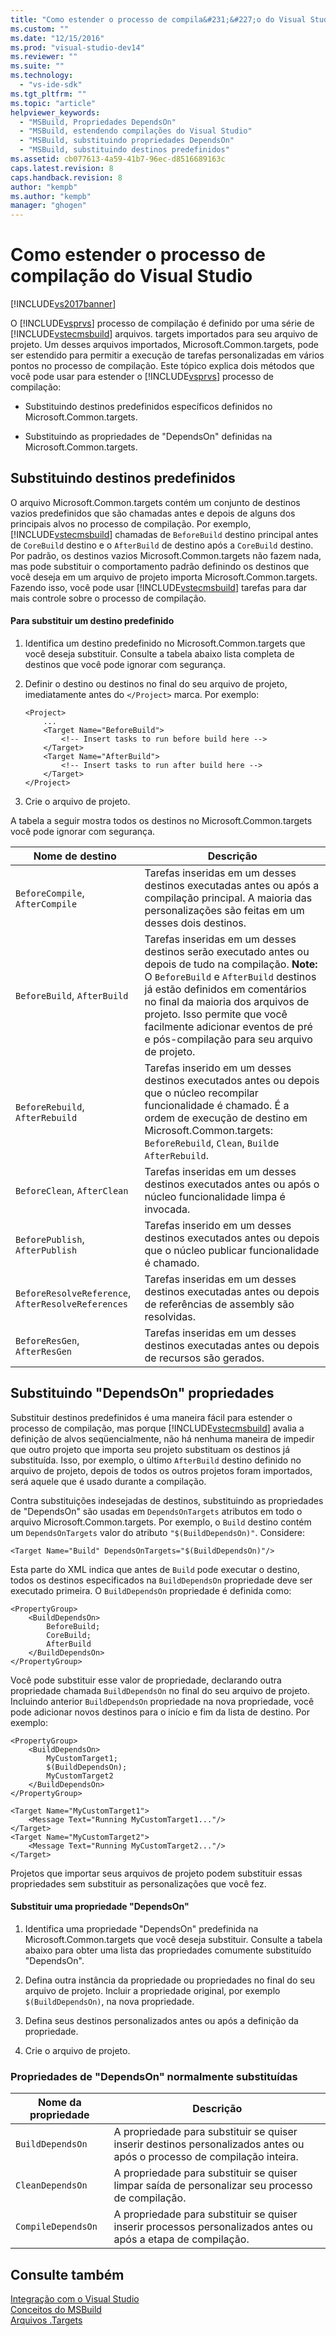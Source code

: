 ```yaml
---
title: "Como estender o processo de compila&#231;&#227;o do Visual Studio | Microsoft Docs"
ms.custom: ""
ms.date: "12/15/2016"
ms.prod: "visual-studio-dev14"
ms.reviewer: ""
ms.suite: ""
ms.technology: 
  - "vs-ide-sdk"
ms.tgt_pltfrm: ""
ms.topic: "article"
helpviewer_keywords: 
  - "MSBuild, Propriedades DependsOn"
  - "MSBuild, estendendo compilações do Visual Studio"
  - "MSBuild, substituindo propriedades DependsOn"
  - "MSBuild, substituindo destinos predefinidos"
ms.assetid: cb077613-4a59-41b7-96ec-d8516689163c
caps.latest.revision: 8
caps.handback.revision: 8
author: "kempb"
ms.author: "kempb"
manager: "ghogen"
---
```

# Como estender o processo de compila&#231;&#227;o do Visual Studio
[!INCLUDE[vs2017banner](../code-quality/includes/vs2017banner.md)]

O [!INCLUDE[vsprvs](../code-quality/includes/vsprvs_md.md)] processo de compilação é definido por uma série de [!INCLUDE[vstecmsbuild](../extensibility/internals/includes/vstecmsbuild_md.md)] arquivos. targets importados para seu arquivo de projeto.  Um desses arquivos importados, Microsoft.Common.targets, pode ser estendido para permitir a execução de tarefas personalizadas em vários pontos no processo de compilação.  Este tópico explica dois métodos que você pode usar para estender o [!INCLUDE[vsprvs](../code-quality/includes/vsprvs_md.md)] processo de compilação:  
  
-   Substituindo destinos predefinidos específicos definidos no Microsoft.Common.targets.  
  
-   Substituindo as propriedades de "DependsOn" definidas na Microsoft.Common.targets.  
  
## Substituindo destinos predefinidos  
 O arquivo Microsoft.Common.targets contém um conjunto de destinos vazios predefinidos que são chamadas antes e depois de alguns dos principais alvos no processo de compilação.  Por exemplo, [!INCLUDE[vstecmsbuild](../extensibility/internals/includes/vstecmsbuild_md.md)] chamadas de `BeforeBuild` destino principal antes de `CoreBuild` destino e o `AfterBuild` de destino após a `CoreBuild` destino.  Por padrão, os destinos vazios Microsoft.Common.targets não fazem nada, mas pode substituir o comportamento padrão definindo os destinos que você deseja em um arquivo de projeto importa Microsoft.Common.targets.  Fazendo isso, você pode usar [!INCLUDE[vstecmsbuild](../extensibility/internals/includes/vstecmsbuild_md.md)] tarefas para dar mais controle sobre o processo de compilação.  
  
#### Para substituir um destino predefinido  
  
1.  Identifica um destino predefinido no Microsoft.Common.targets que você deseja substituir.  Consulte a tabela abaixo lista completa de destinos que você pode ignorar com segurança.  
  
2.  Definir o destino ou destinos no final do seu arquivo de projeto, imediatamente antes do `</Project>` marca.  Por exemplo:  
  
    ```  
    <Project>  
        ...  
        <Target Name="BeforeBuild">  
            <!-- Insert tasks to run before build here -->  
        </Target>  
        <Target Name="AfterBuild">  
            <!-- Insert tasks to run after build here -->  
        </Target>  
    </Project>  
    ```  
  
3.  Crie o arquivo de projeto.  
  
 A tabela a seguir mostra todos os destinos no Microsoft.Common.targets você pode ignorar com segurança.  
  
|Nome de destino|Descrição|  
|---------------------|---------------|  
|`BeforeCompile`, `AfterCompile`|Tarefas inseridas em um desses destinos executadas antes ou após a compilação principal.  A maioria das personalizações são feitas em um desses dois destinos.|  
|`BeforeBuild`, `AfterBuild`|Tarefas inseridas em um desses destinos serão executado antes ou depois de tudo na compilação. **Note:**  O `BeforeBuild` e `AfterBuild` destinos já estão definidos em comentários no final da maioria dos arquivos de projeto.  Isso permite que você facilmente adicionar eventos de pré e pós\-compilação para seu arquivo de projeto.|  
|`BeforeRebuild`, `AfterRebuild`|Tarefas inserido em um desses destinos executados antes ou depois que o núcleo recompilar funcionalidade é chamado.  É a ordem de execução de destino em Microsoft.Common.targets: `BeforeRebuild`, `Clean`, `Build`e `AfterRebuild`.|  
|`BeforeClean`, `AfterClean`|Tarefas inseridas em um desses destinos executados antes ou após o núcleo funcionalidade limpa é invocada.|  
|`BeforePublish`, `AfterPublish`|Tarefas inserido em um desses destinos executados antes ou depois que o núcleo publicar funcionalidade é chamado.|  
|`BeforeResolveReference`, `AfterResolveReferences`|Tarefas inseridas em um desses destinos executadas antes ou depois de referências de assembly são resolvidas.|  
|`BeforeResGen`, `AfterResGen`|Tarefas inseridas em um desses destinos executadas antes ou depois de recursos são gerados.|  
  
## Substituindo "DependsOn" propriedades  
 Substituir destinos predefinidos é uma maneira fácil para estender o processo de compilação, mas porque [!INCLUDE[vstecmsbuild](../extensibility/internals/includes/vstecmsbuild_md.md)] avalia a definição de alvos seqüencialmente, não há nenhuma maneira de impedir que outro projeto que importa seu projeto substituam os destinos já substituída.  Isso, por exemplo, o último `AfterBuild` destino definido no arquivo de projeto, depois de todos os outros projetos foram importados, será aquele que é usado durante a compilação.  
  
 Contra substituições indesejadas de destinos, substituindo as propriedades de "DependsOn" são usadas em `DependsOnTargets` atributos em todo o arquivo Microsoft.Common.targets.  Por exemplo, o `Build` destino contém um `DependsOnTargets` valor do atributo `"$(BuildDependsOn)"`.  Considere:  
  
```  
<Target Name="Build" DependsOnTargets="$(BuildDependsOn)"/>  
```  
  
 Esta parte do XML indica que antes de `Build` pode executar o destino, todos os destinos especificados na `BuildDependsOn` propriedade deve ser executado primeira.  O `BuildDependsOn` propriedade é definida como:  
  
```  
<PropertyGroup>  
    <BuildDependsOn>  
        BeforeBuild;  
        CoreBuild;  
        AfterBuild  
    </BuildDependsOn>  
</PropertyGroup>  
```  
  
 Você pode substituir esse valor de propriedade, declarando outra propriedade chamada `BuildDependsOn` no final do seu arquivo de projeto.  Incluindo anterior `BuildDependsOn` propriedade na nova propriedade, você pode adicionar novos destinos para o início e fim da lista de destino.  Por exemplo:  
  
```  
<PropertyGroup>  
    <BuildDependsOn>  
        MyCustomTarget1;  
        $(BuildDependsOn);  
        MyCustomTarget2  
    </BuildDependsOn>  
</PropertyGroup>  
  
<Target Name="MyCustomTarget1">  
    <Message Text="Running MyCustomTarget1..."/>  
</Target>  
<Target Name="MyCustomTarget2">  
    <Message Text="Running MyCustomTarget2..."/>  
</Target>  
```  
  
 Projetos que importar seus arquivos de projeto podem substituir essas propriedades sem substituir as personalizações que você fez.  
  
#### Substituir uma propriedade "DependsOn"  
  
1.  Identifica uma propriedade "DependsOn" predefinida na Microsoft.Common.targets que você deseja substituir.  Consulte a tabela abaixo para obter uma lista das propriedades comumente substituído "DependsOn".  
  
2.  Defina outra instância da propriedade ou propriedades no final do seu arquivo de projeto.  Incluir a propriedade original, por exemplo `$(BuildDependsOn)`, na nova propriedade.  
  
3.  Defina seus destinos personalizados antes ou após a definição da propriedade.  
  
4.  Crie o arquivo de projeto.  
  
### Propriedades de "DependsOn" normalmente substituídas  
  
|Nome da propriedade|Descrição|  
|-------------------------|---------------|  
|`BuildDependsOn`|A propriedade para substituir se quiser inserir destinos personalizados antes ou após o processo de compilação inteira.|  
|`CleanDependsOn`|A propriedade para substituir se quiser limpar saída de personalizar seu processo de compilação.|  
|`CompileDependsOn`|A propriedade para substituir se quiser inserir processos personalizados antes ou após a etapa de compilação.|  
  
## Consulte também  
 [Integração com o Visual Studio](../msbuild/visual-studio-integration-msbuild.md)   
 [Conceitos do MSBuild](../msbuild/msbuild-concepts.md)   
 [Arquivos .Targets](../msbuild/msbuild-dot-targets-files.md)